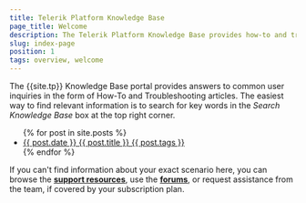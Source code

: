 ```yaml
---
title: Telerik Platform Knowledge Base
page_title: Welcome
description: The Telerik Platform Knowledge Base provides how-to and troubleshooting information for specific hybrid or NativeScript development scenarios.
slug: index-page
position: 1
tags: overview, welcome
---
```


The {{site.tp}} Knowledge Base portal provides answers to common user inquiries in the form of How-To and Troubleshooting articles. The easiest way to find relevant information is to search for key words in the *Search Knowledge Base* box at the top right corner.

<ul>
  {% for post in site.posts %}
    <li>
      <a href="{{ post.url }}">{{ post.date }} {{ post.title }} {{ post.tags }}</a>
    </li>
  {% endfor %}
</ul>

If you can't find information about your exact scenario here, you can browse the **[support resources](http://docs.telerik.com/platform/appbuilder/troubleshooting/support/support-resources)**, use the **[forums](http://docs.telerik.com/platform/appbuilder/troubleshooting/support/community-support)**, or request assistance from the team, if covered by your subscription plan.